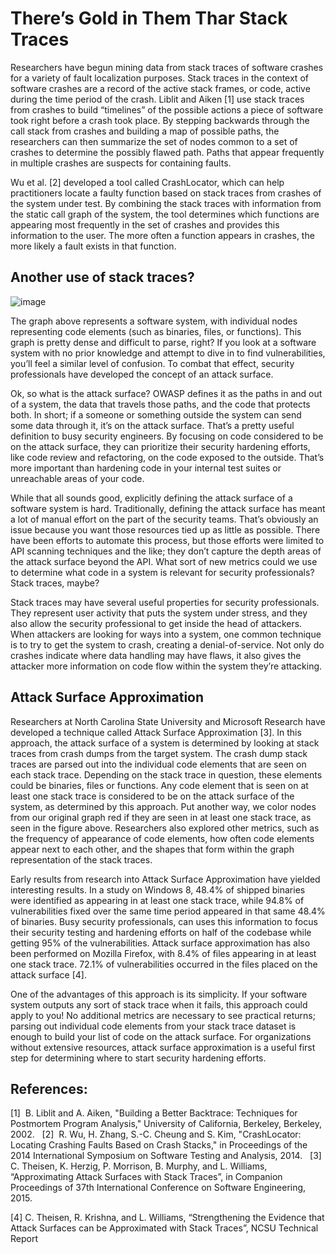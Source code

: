 # There’s Gold in Them Thar Stack Traces

Researchers have begun mining data from stack traces of software crashes for a variety of fault localization purposes. Stack traces in the context of software crashes are a record of the active stack frames, or code, active during the time period of the crash. Liblit and Aiken [1] use stack traces from crashes to build “timelines” of the possible actions a piece of software took right before a crash took place. By stepping backwards through the call stack from crashes and building a map of possible paths, the researchers can then summarize the set of nodes common to a set of crashes to determine the possibly flawed path.  Paths that appear frequently in multiple crashes are suspects for containing faults.

Wu et al. [2] developed a tool called CrashLocator, which can help practitioners locate a faulty function based on stack traces from crashes of the system under test. By combining the stack traces with information from the static call graph of the system, the tool determines which functions are appearing most frequently in the set of crashes and provides this information to the user. The more often a function appears in crashes, the more likely a fault exists in that function.

## Another use of stack traces?

![image](https://raw.githubusercontent.com/theisencr/chapters/master/williams/graph.jpg)

The graph above represents a software system, with individual nodes representing code elements (such as binaries, files, or functions). This graph is pretty dense and difficult to parse, right? If you look at a software system with no prior knowledge and attempt to dive in to find vulnerabilities, you’ll feel a similar level of confusion. To combat that effect, security professionals have developed the concept of an attack surface.

Ok, so what is the attack surface? OWASP defines it as the paths in and out of a system, the data that travels those paths, and the code that protects both. In short; if a someone or something outside the system can send some data through it, it’s on the attack surface. That’s a pretty useful definition to busy security engineers.  By focusing on code considered to be on the attack surface, they can prioritize their security hardening efforts, like code review and refactoring, on the code exposed to the outside. That’s more important than hardening code in your internal test suites or unreachable areas of your code.

While that all sounds good, explicitly defining the attack surface of a software system is hard. Traditionally, defining the attack surface has meant a lot of manual effort on the part of the security teams. That’s obviously an issue because you want those resources tied up as little as possible. There have been efforts to automate this process, but those efforts were limited to API scanning techniques and the like; they don’t capture the depth areas of the attack surface beyond the API. What sort of new metrics could we use to determine what code in a system is relevant for security professionals?  Stack traces, maybe?

Stack traces may have several useful properties for security professionals. They represent user activity that puts the system under stress, and they also allow the security professional to get inside the head of attackers. When attackers are looking for ways into a system, one common technique is to try to get the system to crash, creating a denial-of-service. Not only do crashes indicate where data handling may have flaws, it also gives the attacker more information on code flow within the system they’re attacking.

## Attack Surface Approximation

Researchers at North Carolina State University and Microsoft Research have developed a technique called Attack Surface Approximation [3]. In this approach, the attack surface of a system is determined by looking at stack traces from crash dumps from the target system. The crash dump stack traces are parsed out into the individual code elements that are seen on each stack trace. Depending on the stack trace in question, these elements could be binaries, files or functions. Any code element that is seen on at least one stack trace is considered to be on the attack surface of the system, as determined by this approach. Put another way, we color nodes from our original graph red if they are seen in at least one stack trace, as seen in the figure above. Researchers also explored other metrics, such as the frequency of appearance of code elements, how often code elements appear next to each other, and the shapes that form within the graph representation of the stack traces.

Early results from research into Attack Surface Approximation have yielded interesting results. In a study on Windows 8, 48.4% of shipped binaries were identified as appearing in at least one stack trace, while 94.8% of vulnerabilities fixed over the same time period appeared in that same 48.4% of binaries. Busy security professionals, can uses this information to focus their security testing and hardening efforts on half of the codebase while getting 95% of the vulnerabilities. Attack surface approximation has also been performed on Mozilla Firefox, with 8.4% of files appearing in at least one stack trace. 72.1% of vulnerabilities occurred in the files placed on the attack surface [4].

One of the advantages of this approach is its simplicity. If your software system outputs any sort of stack trace when it fails, this approach could apply to you! No additional metrics are necessary to see practical returns; parsing out individual code elements from your stack trace dataset is enough to build your list of code on the attack surface. For organizations without extensive resources, attack surface approximation is a useful first step for determining where to start security hardening efforts.

## References:

[1]  B. Liblit and A. Aiken, "Building a Better Backtrace: Techniques for Postmortem Program Analysis," University of California, Berkeley, Berkeley, 2002.  
[2]  R. Wu, H. Zhang, S.-C. Cheung and S. Kim, "CrashLocator: Locating Crashing Faults Based on Crash Stacks," in Proceedings of the 2014 International Symposium on Software Testing and Analysis, 2014.  
[3] C. Theisen, K. Herzig, P. Morrison, B. Murphy, and L. Williams, “Approximating Attack Surfaces with Stack Traces”, in Companion Proceedings of 37th International Conference on Software Engineering, 2015.

[4] C. Theisen, R. Krishna, and L. Williams, “Strengthening the Evidence that Attack Surfaces can be Approximated with Stack Traces”, NCSU Technical Report
